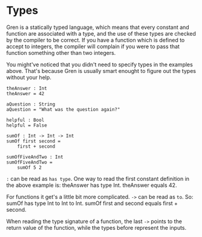 # Types

Gren is a statically typed language, which means that every constant and function are associated with a type, and the use of these types are checked by the compiler to be correct. If you have a function which is defined to accept to integers, the compiler will complain if you were to pass that function something other than two integers.

You might've noticed that you didn't need to specify types in the examples above. That's because Gren is usually smart enought to figure out the types without your help.

```gren
theAnswer : Int
theAnswer = 42

aQuestion : String
aQuestion = "What was the question again?"

helpful : Bool
helpful = False

sumOf : Int -> Int -> Int
sumOf first second =
    first + second

sumOfFiveAndTwo : Int
sumOfFiveAndTwo =
    sumOf 5 2
```

`:` can be read as `has type`. One way to read the first constant definition in the above example is: theAnswer has type Int. theAnswer equals 42.

For functions it get's a little bit more complicated. `->` can be read as `to`. So: sumOf has type Int to Int to Int. sumOf first and second equals first + second.

When reading the type signature of a function, the last `->` points to the return value of the function, while the types before represent the inputs.
